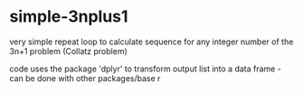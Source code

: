 # simple-3nplus1
very simple repeat loop to calculate sequence for any integer number of the 3n+1 problem (Collatz problem)

code uses the package 'dplyr' to transform output list into a data frame - can be done with other packages/base r
